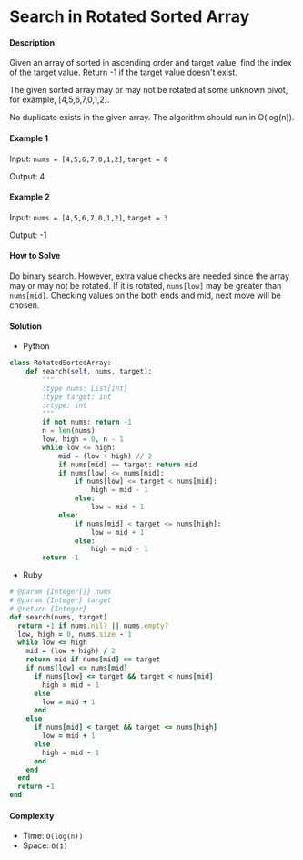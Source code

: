 # Search in Rotated Sorted Array

#### Description

Given an array of sorted in ascending order and target value,
find the index of the target value. Return -1 if the target value doesn't exist.

The given sorted array may or may not be rotated at some unknown pivot, for example, [4,5,6,7,0,1,2].

No duplicate exists in the given array.
The algorithm should run in O(log(n)).

#### Example 1
Input: `nums = [4,5,6,7,0,1,2]`, `target = 0`

Output: 4

#### Example 2
Input: `nums = [4,5,6,7,0,1,2]`, `target = 3`

Output: -1

#### How to Solve

Do binary search. However, extra value checks are needed since the array may or may not be rotated.
If it is rotated, `nums[low]` may be greater than `nums[mid]`.
Checking values on the both ends and mid, next move will be chosen.

#### Solution
- Python

```python
class RotatedSortedArray:
    def search(self, nums, target):
        """
        :type nums: List[int]
        :type target: int
        :rtype: int
        """
        if not nums: return -1
        n = len(nums)
        low, high = 0, n - 1
        while low <= high:
            mid = (low + high) // 2
            if nums[mid] == target: return mid
            if nums[low] <= nums[mid]:
                if nums[low] <= target < nums[mid]:
                    high = mid - 1
                else:
                    low = mid + 1
            else:
                if nums[mid] < target <= nums[high]:
                    low = mid + 1
                else:
                    high = mid - 1
        return -1
```

- Ruby

```ruby
# @param {Integer[]} nums
# @param {Integer} target
# @return {Integer}
def search(nums, target)
  return -1 if nums.nil? || nums.empty?
  low, high = 0, nums.size - 1
  while low <= high
    mid = (low + high) / 2
    return mid if nums[mid] == target
    if nums[low] <= nums[mid]
      if nums[low] <= target && target < nums[mid]
        high = mid - 1
      else
        low = mid + 1
      end
    else
      if nums[mid] < target && target <= nums[high]
        low = mid + 1
      else
        high = mid - 1
      end
    end
  end
  return -1
end
```

#### Complexity
- Time: `O(log(n))`
- Space: `O(1)`